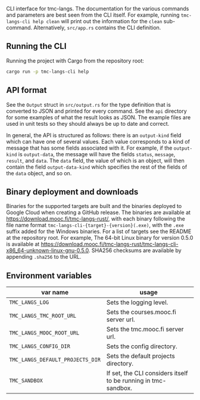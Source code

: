 CLI interface for tmc-langs. The documentation for the various commands and parameters are best seen from the CLI itself. For example, running `tmc-langs-cli help clean` will print out the information for the `clean` sub-command. Alternatively, `src/app.rs` contains the CLI definition.

## Running the CLI

Running the project with Cargo from the repository root:

```bash
cargo run -p tmc-langs-cli help
```

## API format

See the `Output` struct in `src/output.rs` for the type definition that is converted to JSON and printed for every command. See the `api` directory for some examples of what the result looks as JSON. The example files are used in unit tests so they should always be up to date and correct.

In general, the API is structured as follows: there is an `output-kind` field which can have one of several values. Each value corresponds to a kind of message that has some fields associated with it. For example, if the `output-kind` is `output-data`, the message will have the fields `status`, `message`, `result`, and `data`. The `data` field, the value of which is an object, will then contain the field `output-data-kind` which specifies the rest of the fields of the `data` object, and so on.

## Binary deployment and downloads

Binaries for the supported targets are built and the binaries deployed to Google Cloud when creating a GitHub release. The binaries are available at https://download.mooc.fi/tmc-langs-rust/, with each binary following the file name format `tmc-langs-cli-{target}-{version}(.exe)`, with the `.exe` suffix added for the Windows binaries. For a list of targets see the README at the repository root. For example, The 64-bit Linux binary for version 0.5.0 is available at https://download.mooc.fi/tmc-langs-rust/tmc-langs-cli-x86_64-unknown-linux-gnu-0.5.0. SHA256 checksums are available by appending `.sha256` to the URL.

## Environment variables

| var name                         | usage                                                          |
| -------------------------------- | -------------------------------------------------------------- |
| `TMC_LANGS_LOG`                  | Sets the logging level.                                        |
| `TMC_LANGS_TMC_ROOT_URL`         | Sets the courses.mooc.fi server url.                           |
| `TMC_LANGS_MOOC_ROOT_URL`        | Sets the tmc.mooc.fi server url.                               |
| `TMC_LANGS_CONFIG_DIR`           | Sets the config directory.                                     |
| `TMC_LANGS_DEFAULT_PROJECTS_DIR` | Sets the default projects directory.                           |
| `TMC_SANDBOX`                    | If set, the CLI considers itself to be running in tmc-sandbox. |
